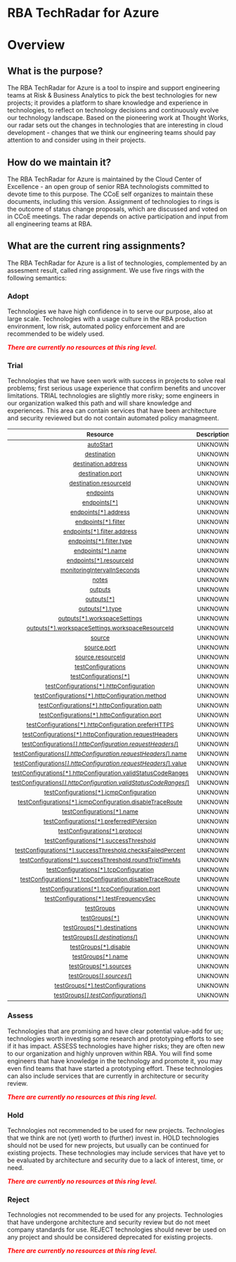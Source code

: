 
RBA TechRadar for Azure
=======================

# Overview

## What is the purpose?


The RBA TechRadar for Azure is a tool to inspire and support engineering teams at Risk & Business Analytics to pick the best technologies for new projects; it provides a platform to share knowledge and experience in technologies, to reflect on technology decisions and continuously evolve our technology landscape.  Based on the pioneering work at Thought Works, our radar sets out the changes in technologies that are interesting in cloud development - changes that we think our engineering teams should pay attention to and consider using in their projects.
## How do we maintain it?


The RBA TechRadar for Azure is maintained by the Cloud Center of Excellence - an open group of senior RBA technologists committed to devote time to this purpose.  The CCoE self organizes to maintain these documents, including this version.  Assignment of technologies to rings is the outcome of status change proposals, which are discussed and voted on in CCoE meetings.  The radar depends on active participation and input from all engineering teams at RBA.
## What are the current ring assignments?


The RBA TechRadar for Azure is a list of technologies, complemented by an assesment result, called ring assignment.  We use five rings with the following semantics:
### Adopt


Technologies we have high confidence in to serve our purpose, also at large scale.  Technologies with a usage culture in the RBA production environment, low risk, automated policy enforcement and are recommended to be widely used.  
  
***<font color="red"> There are currently no resources at this ring level. </font>***
### Trial


Technologies that we have seen work with success in projects to solve real problems;  first serious usage experience that confirm benefits and uncover limitations.  TRIAL technologies are slightly more risky; some engineers in our organization walked this path and will share knowledge and experiences.  This area can contain services that have been architecture and security reviewed but do not contain automated policy managmeent.  

|<sub>Resource</sub>|<sub>Description</sub>|<sub>Type</sub>|<sub>Status</sub>|
| :---: | :---: | :---: | :---: |
|<sub>[autoStart](https://github.com/openrba/python-azure-techradar/tree/master/Microsoft.Network/networkWatchers/connectionMonitors/autoStart)</sub>|<sub>UNKNOWN</sub>|<sub>UNKNOWN</sub>|<sub>TRIAL</sub>|
|<sub>[destination](https://github.com/openrba/python-azure-techradar/tree/master/Microsoft.Network/networkWatchers/connectionMonitors/destination)</sub>|<sub>UNKNOWN</sub>|<sub>UNKNOWN</sub>|<sub>TRIAL</sub>|
|<sub>[destination.address](https://github.com/openrba/python-azure-techradar/tree/master/Microsoft.Network/networkWatchers/connectionMonitors/destination.address)</sub>|<sub>UNKNOWN</sub>|<sub>UNKNOWN</sub>|<sub>TRIAL</sub>|
|<sub>[destination.port](https://github.com/openrba/python-azure-techradar/tree/master/Microsoft.Network/networkWatchers/connectionMonitors/destination.port)</sub>|<sub>UNKNOWN</sub>|<sub>UNKNOWN</sub>|<sub>TRIAL</sub>|
|<sub>[destination.resourceId](https://github.com/openrba/python-azure-techradar/tree/master/Microsoft.Network/networkWatchers/connectionMonitors/destination.resourceId)</sub>|<sub>UNKNOWN</sub>|<sub>UNKNOWN</sub>|<sub>TRIAL</sub>|
|<sub>[endpoints](https://github.com/openrba/python-azure-techradar/tree/master/Microsoft.Network/networkWatchers/connectionMonitors/endpoints)</sub>|<sub>UNKNOWN</sub>|<sub>UNKNOWN</sub>|<sub>TRIAL</sub>|
|<sub>[endpoints[*]](https://github.com/openrba/python-azure-techradar/tree/master/Microsoft.Network/networkWatchers/connectionMonitors/endpoints[*])</sub>|<sub>UNKNOWN</sub>|<sub>UNKNOWN</sub>|<sub>TRIAL</sub>|
|<sub>[endpoints[*].address](https://github.com/openrba/python-azure-techradar/tree/master/Microsoft.Network/networkWatchers/connectionMonitors/endpoints[*].address)</sub>|<sub>UNKNOWN</sub>|<sub>UNKNOWN</sub>|<sub>TRIAL</sub>|
|<sub>[endpoints[*].filter](https://github.com/openrba/python-azure-techradar/tree/master/Microsoft.Network/networkWatchers/connectionMonitors/endpoints[*].filter)</sub>|<sub>UNKNOWN</sub>|<sub>UNKNOWN</sub>|<sub>TRIAL</sub>|
|<sub>[endpoints[*].filter.address](https://github.com/openrba/python-azure-techradar/tree/master/Microsoft.Network/networkWatchers/connectionMonitors/endpoints[*].filter.address)</sub>|<sub>UNKNOWN</sub>|<sub>UNKNOWN</sub>|<sub>TRIAL</sub>|
|<sub>[endpoints[*].filter.type](https://github.com/openrba/python-azure-techradar/tree/master/Microsoft.Network/networkWatchers/connectionMonitors/endpoints[*].filter.type)</sub>|<sub>UNKNOWN</sub>|<sub>UNKNOWN</sub>|<sub>TRIAL</sub>|
|<sub>[endpoints[*].name](https://github.com/openrba/python-azure-techradar/tree/master/Microsoft.Network/networkWatchers/connectionMonitors/endpoints[*].name)</sub>|<sub>UNKNOWN</sub>|<sub>UNKNOWN</sub>|<sub>TRIAL</sub>|
|<sub>[endpoints[*].resourceId](https://github.com/openrba/python-azure-techradar/tree/master/Microsoft.Network/networkWatchers/connectionMonitors/endpoints[*].resourceId)</sub>|<sub>UNKNOWN</sub>|<sub>UNKNOWN</sub>|<sub>TRIAL</sub>|
|<sub>[monitoringIntervalInSeconds](https://github.com/openrba/python-azure-techradar/tree/master/Microsoft.Network/networkWatchers/connectionMonitors/monitoringIntervalInSeconds)</sub>|<sub>UNKNOWN</sub>|<sub>UNKNOWN</sub>|<sub>TRIAL</sub>|
|<sub>[notes](https://github.com/openrba/python-azure-techradar/tree/master/Microsoft.Network/networkWatchers/connectionMonitors/notes)</sub>|<sub>UNKNOWN</sub>|<sub>UNKNOWN</sub>|<sub>TRIAL</sub>|
|<sub>[outputs](https://github.com/openrba/python-azure-techradar/tree/master/Microsoft.Network/networkWatchers/connectionMonitors/outputs)</sub>|<sub>UNKNOWN</sub>|<sub>UNKNOWN</sub>|<sub>TRIAL</sub>|
|<sub>[outputs[*]](https://github.com/openrba/python-azure-techradar/tree/master/Microsoft.Network/networkWatchers/connectionMonitors/outputs[*])</sub>|<sub>UNKNOWN</sub>|<sub>UNKNOWN</sub>|<sub>TRIAL</sub>|
|<sub>[outputs[*].type](https://github.com/openrba/python-azure-techradar/tree/master/Microsoft.Network/networkWatchers/connectionMonitors/outputs[*].type)</sub>|<sub>UNKNOWN</sub>|<sub>UNKNOWN</sub>|<sub>TRIAL</sub>|
|<sub>[outputs[*].workspaceSettings](https://github.com/openrba/python-azure-techradar/tree/master/Microsoft.Network/networkWatchers/connectionMonitors/outputs[*].workspaceSettings)</sub>|<sub>UNKNOWN</sub>|<sub>UNKNOWN</sub>|<sub>TRIAL</sub>|
|<sub>[outputs[*].workspaceSettings.workspaceResourceId](https://github.com/openrba/python-azure-techradar/tree/master/Microsoft.Network/networkWatchers/connectionMonitors/outputs[*].workspaceSettings.workspaceResourceId)</sub>|<sub>UNKNOWN</sub>|<sub>UNKNOWN</sub>|<sub>TRIAL</sub>|
|<sub>[source](https://github.com/openrba/python-azure-techradar/tree/master/Microsoft.Network/networkWatchers/connectionMonitors/source)</sub>|<sub>UNKNOWN</sub>|<sub>UNKNOWN</sub>|<sub>TRIAL</sub>|
|<sub>[source.port](https://github.com/openrba/python-azure-techradar/tree/master/Microsoft.Network/networkWatchers/connectionMonitors/source.port)</sub>|<sub>UNKNOWN</sub>|<sub>UNKNOWN</sub>|<sub>TRIAL</sub>|
|<sub>[source.resourceId](https://github.com/openrba/python-azure-techradar/tree/master/Microsoft.Network/networkWatchers/connectionMonitors/source.resourceId)</sub>|<sub>UNKNOWN</sub>|<sub>UNKNOWN</sub>|<sub>TRIAL</sub>|
|<sub>[testConfigurations](https://github.com/openrba/python-azure-techradar/tree/master/Microsoft.Network/networkWatchers/connectionMonitors/testConfigurations)</sub>|<sub>UNKNOWN</sub>|<sub>UNKNOWN</sub>|<sub>TRIAL</sub>|
|<sub>[testConfigurations[*]](https://github.com/openrba/python-azure-techradar/tree/master/Microsoft.Network/networkWatchers/connectionMonitors/testConfigurations[*])</sub>|<sub>UNKNOWN</sub>|<sub>UNKNOWN</sub>|<sub>TRIAL</sub>|
|<sub>[testConfigurations[*].httpConfiguration](https://github.com/openrba/python-azure-techradar/tree/master/Microsoft.Network/networkWatchers/connectionMonitors/testConfigurations[*].httpConfiguration)</sub>|<sub>UNKNOWN</sub>|<sub>UNKNOWN</sub>|<sub>TRIAL</sub>|
|<sub>[testConfigurations[*].httpConfiguration.method](https://github.com/openrba/python-azure-techradar/tree/master/Microsoft.Network/networkWatchers/connectionMonitors/testConfigurations[*].httpConfiguration.method)</sub>|<sub>UNKNOWN</sub>|<sub>UNKNOWN</sub>|<sub>TRIAL</sub>|
|<sub>[testConfigurations[*].httpConfiguration.path](https://github.com/openrba/python-azure-techradar/tree/master/Microsoft.Network/networkWatchers/connectionMonitors/testConfigurations[*].httpConfiguration.path)</sub>|<sub>UNKNOWN</sub>|<sub>UNKNOWN</sub>|<sub>TRIAL</sub>|
|<sub>[testConfigurations[*].httpConfiguration.port](https://github.com/openrba/python-azure-techradar/tree/master/Microsoft.Network/networkWatchers/connectionMonitors/testConfigurations[*].httpConfiguration.port)</sub>|<sub>UNKNOWN</sub>|<sub>UNKNOWN</sub>|<sub>TRIAL</sub>|
|<sub>[testConfigurations[*].httpConfiguration.preferHTTPS](https://github.com/openrba/python-azure-techradar/tree/master/Microsoft.Network/networkWatchers/connectionMonitors/testConfigurations[*].httpConfiguration.preferHTTPS)</sub>|<sub>UNKNOWN</sub>|<sub>UNKNOWN</sub>|<sub>TRIAL</sub>|
|<sub>[testConfigurations[*].httpConfiguration.requestHeaders](https://github.com/openrba/python-azure-techradar/tree/master/Microsoft.Network/networkWatchers/connectionMonitors/testConfigurations[*].httpConfiguration.requestHeaders)</sub>|<sub>UNKNOWN</sub>|<sub>UNKNOWN</sub>|<sub>TRIAL</sub>|
|<sub>[testConfigurations[*].httpConfiguration.requestHeaders[*]](https://github.com/openrba/python-azure-techradar/tree/master/Microsoft.Network/networkWatchers/connectionMonitors/testConfigurations[*].httpConfiguration.requestHeaders[*])</sub>|<sub>UNKNOWN</sub>|<sub>UNKNOWN</sub>|<sub>TRIAL</sub>|
|<sub>[testConfigurations[*].httpConfiguration.requestHeaders[*].name](https://github.com/openrba/python-azure-techradar/tree/master/Microsoft.Network/networkWatchers/connectionMonitors/testConfigurations[*].httpConfiguration.requestHeaders[*].name)</sub>|<sub>UNKNOWN</sub>|<sub>UNKNOWN</sub>|<sub>TRIAL</sub>|
|<sub>[testConfigurations[*].httpConfiguration.requestHeaders[*].value](https://github.com/openrba/python-azure-techradar/tree/master/Microsoft.Network/networkWatchers/connectionMonitors/testConfigurations[*].httpConfiguration.requestHeaders[*].value)</sub>|<sub>UNKNOWN</sub>|<sub>UNKNOWN</sub>|<sub>TRIAL</sub>|
|<sub>[testConfigurations[*].httpConfiguration.validStatusCodeRanges](https://github.com/openrba/python-azure-techradar/tree/master/Microsoft.Network/networkWatchers/connectionMonitors/testConfigurations[*].httpConfiguration.validStatusCodeRanges)</sub>|<sub>UNKNOWN</sub>|<sub>UNKNOWN</sub>|<sub>TRIAL</sub>|
|<sub>[testConfigurations[*].httpConfiguration.validStatusCodeRanges[*]](https://github.com/openrba/python-azure-techradar/tree/master/Microsoft.Network/networkWatchers/connectionMonitors/testConfigurations[*].httpConfiguration.validStatusCodeRanges[*])</sub>|<sub>UNKNOWN</sub>|<sub>UNKNOWN</sub>|<sub>TRIAL</sub>|
|<sub>[testConfigurations[*].icmpConfiguration](https://github.com/openrba/python-azure-techradar/tree/master/Microsoft.Network/networkWatchers/connectionMonitors/testConfigurations[*].icmpConfiguration)</sub>|<sub>UNKNOWN</sub>|<sub>UNKNOWN</sub>|<sub>TRIAL</sub>|
|<sub>[testConfigurations[*].icmpConfiguration.disableTraceRoute](https://github.com/openrba/python-azure-techradar/tree/master/Microsoft.Network/networkWatchers/connectionMonitors/testConfigurations[*].icmpConfiguration.disableTraceRoute)</sub>|<sub>UNKNOWN</sub>|<sub>UNKNOWN</sub>|<sub>TRIAL</sub>|
|<sub>[testConfigurations[*].name](https://github.com/openrba/python-azure-techradar/tree/master/Microsoft.Network/networkWatchers/connectionMonitors/testConfigurations[*].name)</sub>|<sub>UNKNOWN</sub>|<sub>UNKNOWN</sub>|<sub>TRIAL</sub>|
|<sub>[testConfigurations[*].preferredIPVersion](https://github.com/openrba/python-azure-techradar/tree/master/Microsoft.Network/networkWatchers/connectionMonitors/testConfigurations[*].preferredIPVersion)</sub>|<sub>UNKNOWN</sub>|<sub>UNKNOWN</sub>|<sub>TRIAL</sub>|
|<sub>[testConfigurations[*].protocol](https://github.com/openrba/python-azure-techradar/tree/master/Microsoft.Network/networkWatchers/connectionMonitors/testConfigurations[*].protocol)</sub>|<sub>UNKNOWN</sub>|<sub>UNKNOWN</sub>|<sub>TRIAL</sub>|
|<sub>[testConfigurations[*].successThreshold](https://github.com/openrba/python-azure-techradar/tree/master/Microsoft.Network/networkWatchers/connectionMonitors/testConfigurations[*].successThreshold)</sub>|<sub>UNKNOWN</sub>|<sub>UNKNOWN</sub>|<sub>TRIAL</sub>|
|<sub>[testConfigurations[*].successThreshold.checksFailedPercent](https://github.com/openrba/python-azure-techradar/tree/master/Microsoft.Network/networkWatchers/connectionMonitors/testConfigurations[*].successThreshold.checksFailedPercent)</sub>|<sub>UNKNOWN</sub>|<sub>UNKNOWN</sub>|<sub>TRIAL</sub>|
|<sub>[testConfigurations[*].successThreshold.roundTripTimeMs](https://github.com/openrba/python-azure-techradar/tree/master/Microsoft.Network/networkWatchers/connectionMonitors/testConfigurations[*].successThreshold.roundTripTimeMs)</sub>|<sub>UNKNOWN</sub>|<sub>UNKNOWN</sub>|<sub>TRIAL</sub>|
|<sub>[testConfigurations[*].tcpConfiguration](https://github.com/openrba/python-azure-techradar/tree/master/Microsoft.Network/networkWatchers/connectionMonitors/testConfigurations[*].tcpConfiguration)</sub>|<sub>UNKNOWN</sub>|<sub>UNKNOWN</sub>|<sub>TRIAL</sub>|
|<sub>[testConfigurations[*].tcpConfiguration.disableTraceRoute](https://github.com/openrba/python-azure-techradar/tree/master/Microsoft.Network/networkWatchers/connectionMonitors/testConfigurations[*].tcpConfiguration.disableTraceRoute)</sub>|<sub>UNKNOWN</sub>|<sub>UNKNOWN</sub>|<sub>TRIAL</sub>|
|<sub>[testConfigurations[*].tcpConfiguration.port](https://github.com/openrba/python-azure-techradar/tree/master/Microsoft.Network/networkWatchers/connectionMonitors/testConfigurations[*].tcpConfiguration.port)</sub>|<sub>UNKNOWN</sub>|<sub>UNKNOWN</sub>|<sub>TRIAL</sub>|
|<sub>[testConfigurations[*].testFrequencySec](https://github.com/openrba/python-azure-techradar/tree/master/Microsoft.Network/networkWatchers/connectionMonitors/testConfigurations[*].testFrequencySec)</sub>|<sub>UNKNOWN</sub>|<sub>UNKNOWN</sub>|<sub>TRIAL</sub>|
|<sub>[testGroups](https://github.com/openrba/python-azure-techradar/tree/master/Microsoft.Network/networkWatchers/connectionMonitors/testGroups)</sub>|<sub>UNKNOWN</sub>|<sub>UNKNOWN</sub>|<sub>TRIAL</sub>|
|<sub>[testGroups[*]](https://github.com/openrba/python-azure-techradar/tree/master/Microsoft.Network/networkWatchers/connectionMonitors/testGroups[*])</sub>|<sub>UNKNOWN</sub>|<sub>UNKNOWN</sub>|<sub>TRIAL</sub>|
|<sub>[testGroups[*].destinations](https://github.com/openrba/python-azure-techradar/tree/master/Microsoft.Network/networkWatchers/connectionMonitors/testGroups[*].destinations)</sub>|<sub>UNKNOWN</sub>|<sub>UNKNOWN</sub>|<sub>TRIAL</sub>|
|<sub>[testGroups[*].destinations[*]](https://github.com/openrba/python-azure-techradar/tree/master/Microsoft.Network/networkWatchers/connectionMonitors/testGroups[*].destinations[*])</sub>|<sub>UNKNOWN</sub>|<sub>UNKNOWN</sub>|<sub>TRIAL</sub>|
|<sub>[testGroups[*].disable](https://github.com/openrba/python-azure-techradar/tree/master/Microsoft.Network/networkWatchers/connectionMonitors/testGroups[*].disable)</sub>|<sub>UNKNOWN</sub>|<sub>UNKNOWN</sub>|<sub>TRIAL</sub>|
|<sub>[testGroups[*].name](https://github.com/openrba/python-azure-techradar/tree/master/Microsoft.Network/networkWatchers/connectionMonitors/testGroups[*].name)</sub>|<sub>UNKNOWN</sub>|<sub>UNKNOWN</sub>|<sub>TRIAL</sub>|
|<sub>[testGroups[*].sources](https://github.com/openrba/python-azure-techradar/tree/master/Microsoft.Network/networkWatchers/connectionMonitors/testGroups[*].sources)</sub>|<sub>UNKNOWN</sub>|<sub>UNKNOWN</sub>|<sub>TRIAL</sub>|
|<sub>[testGroups[*].sources[*]](https://github.com/openrba/python-azure-techradar/tree/master/Microsoft.Network/networkWatchers/connectionMonitors/testGroups[*].sources[*])</sub>|<sub>UNKNOWN</sub>|<sub>UNKNOWN</sub>|<sub>TRIAL</sub>|
|<sub>[testGroups[*].testConfigurations](https://github.com/openrba/python-azure-techradar/tree/master/Microsoft.Network/networkWatchers/connectionMonitors/testGroups[*].testConfigurations)</sub>|<sub>UNKNOWN</sub>|<sub>UNKNOWN</sub>|<sub>TRIAL</sub>|
|<sub>[testGroups[*].testConfigurations[*]](https://github.com/openrba/python-azure-techradar/tree/master/Microsoft.Network/networkWatchers/connectionMonitors/testGroups[*].testConfigurations[*])</sub>|<sub>UNKNOWN</sub>|<sub>UNKNOWN</sub>|<sub>TRIAL</sub>|

### Assess


Technologies that are promising and have clear potential value-add for us; technologies worth investing some research and prototyping efforts to see if it has impact.  ASSESS technologies have higher risks;  they are often new to our organization and highly unproven within RBA.  You will find some engineers that have knowledge in the technology and promote it, you may even find teams that have started a prototyping effort.  These technologies can also include services that are currently in architecture or security review.  
  
***<font color="red"> There are currently no resources at this ring level. </font>***
### Hold


Technologies not recommended to be used for new projects. Technologies that we think are not (yet) worth to (further) invest in.  HOLD technologies should not be used for new projects, but usually can be continued for existing projects.  These technologies may include services that have yet to be evaluated by architecture and security due to a lack of interest, time, or need.  
  
***<font color="red"> There are currently no resources at this ring level. </font>***
### Reject


Technologies not recommended to be used for any projects. Technologies that have undergone architecture and security review but do not meet company standards for use.  REJECT technologies should never be used on any project and should be considered deprecated for existing projects.  
  
***<font color="red"> There are currently no resources at this ring level. </font>***